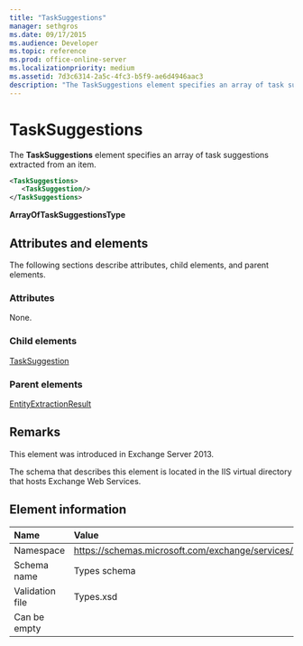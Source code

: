 ```yaml
---
title: "TaskSuggestions"
manager: sethgros
ms.date: 09/17/2015
ms.audience: Developer
ms.topic: reference
ms.prod: office-online-server
ms.localizationpriority: medium
ms.assetid: 7d3c6314-2a5c-4fc3-b5f9-ae6d4946aac3
description: "The TaskSuggestions element specifies an array of task suggestions extracted from an item."
---
```


# TaskSuggestions

The **TaskSuggestions** element specifies an array of task suggestions extracted from an item. 
  
```XML
<TaskSuggestions>
   <TaskSuggestion/>
</TaskSuggestions>
```

**ArrayOfTaskSuggestionsType**

## Attributes and elements

The following sections describe attributes, child elements, and parent elements.
  
### Attributes

None.
  
### Child elements

[TaskSuggestion](tasksuggestion.md)
  
### Parent elements

[EntityExtractionResult](entityextractionresult.md)
  
## Remarks

This element was introduced in Exchange Server 2013.
  
The schema that describes this element is located in the IIS virtual directory that hosts Exchange Web Services.
  
## Element information

|**Name**|**Value**|
|:-----|:-----|
|Namespace  <br/> |https://schemas.microsoft.com/exchange/services/2006/types  <br/> |
|Schema name  <br/> |Types schema  <br/> |
|Validation file  <br/> |Types.xsd  <br/> |
|Can be empty  <br/> ||
   